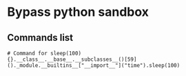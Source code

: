 # Bypass python sandbox

## Commands list

```text
# Command for sleep(100)
{}.__class__.__base__.__subclasses__()[59]()._module.__builtins__["__import__"]("time").sleep(100)



```





